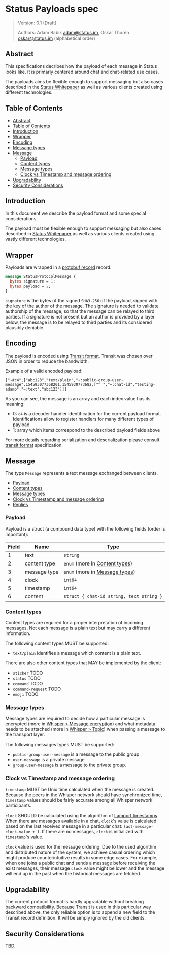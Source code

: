 # Status Payloads spec

> Version: 0.1 (Draft)
>
> Authors: Adam Babik <adam@status.im>, Oskar Thorén <oskar@status.im> (alphabetical order)

## Abstract

This specifications decribes how the payload of each message in Status looks
like. It is primarly centered around chat and chat-related use cases.

The payloads aims be flexible enough to support messaging but also cases
described in the [Status Whitepaper](https://status.im/whitepaper.pdf) as well
as various clients created using different technologies.

## Table of Contents

- [Abstract](#abstract)
- [Table of Contents](#table-of-contents)
- [Introduction](#introduction)
- [Wrapper](#wrapper)
- [Encoding](#encoding)
- [Message types](#message-types)
- [Message](#message)
    - [Payload](#payload)
    - [Content types](#content-types)
    - [Message types](#message-types-1)
    - [Clock vs Timestamp and message ordering](#clock-vs-timestamp-and-message-ordering)
- [Upgradability](#upgradability)
- [Security Considerations](#security-considerations)

## Introduction

In this document we describe the payload format and some special considerations.

The payload must be flexible enough to support messaging but also cases described in [Status Whitepaper](https://status.im/whitepaper.pdf) as well as various clients created using vastly different technologies.

## Wrapper

Payloads are wrapped in a [protobuf record](https://developers.google.com/protocol-buffers/)
record:

```protobuf
message StatusProtocolMessage {
  bytes signature = 1;
  bytes payload = 2;
}
```

`signature` is the bytes of the signed `SHA3-256` of the payload, signed with the key of the author of the message.
The signature is needed to validate authorship of the message, so that the message can be relayed to third parties.
If a signature is not present but an author is provided by a layer below, the message is to be relayed to third parties and its considered plausibly deniable.

## Encoding

The payload is encoded using [Transit format](https://github.com/cognitect/transit-format). Transit was chosen over JSON in order to reduce the bandwidth.

Example of a valid encoded payload:

```
["~#c4",["abc123","text/plain","~:public-group-user-message",154593077368201,1545930773682,["^ ","~:chat-id","testing-adamb","~:text","abc123"]]]
```

As you can see, the message is an array and each index value has its meaning:
* 0: `c4` is a decoder handler identification for the current payload format. Identifications allow to register handlers for many different types of payload
* 1: array which items correspond to the described payload fields above

For more details regarding serialization and deserialization please consult [transit format](https://github.com/cognitect/transit-format) specification.

<!--
# Message types

- [Message](#message)

-->

## Message

The type `Message` represents a text message exchanged between clients.

- [Payload](#payload)
- [Content types](#content-types)
- [Message types](#message-types)
- [Clock vs Timestamp and message ordering](#clock-vs-timestamp-and-message-ordering)
- [Replies](#replies)

### Payload

Payload is a struct (a compound data type) with the following fields (order is important):

<!-- TODO: Be more precise in struct description, a la RFC, e.g. TLS style https://tools.ietf.org/html/rfc8446 -->

| Field | Name | Type |
| ----- | ---- | ---- |
| 1 | text | `string` |
| 2 | content type | `enum` (more in [Content types](#content-types)) |
| 3 | message type | `enum` (more in [Message types](#message-types)) |
| 4 | clock | `int64` |
| 5 | timestamp | `int64` |
| 6 | content | `struct { chat-id string, text string }` |

### Content types

Content types are required for a proper interpretation of incoming messages. Not each message is a plain text but may carry a different information.

The following content types MUST be supported:
* `text/plain` identifies a message which content is a plain text.

There are also other content types that MAY be implemented by the client:
* `sticker` TODO
* `status` TODO
* `command` TODO
* `command-request` TODO
* `emoji` TODO

### Message types

Message types are required to decide how a particular message is encrypted (more in [Whisper > Message encryption](#message-encryption)) and what metadata needs to be attached (more in [Whisper > Topic](#topic)) when passing a message to the transport layer.

The following messages types MUST be supported:
* `public-group-user-message` is a message to the public group
* `user-message` is a private message
* `group-user-message` is a message to the private group.

### Clock vs Timestamp and message ordering

`timestamp` MUST be Unix time calculated when the message is created. Because the peers in the Whisper network should have synchronized time, `timestamp` values should be fairly accurate among all Whisper network participants.

`clock` SHOULD be calculated using the algorithm of [Lamport timestamps](https://en.wikipedia.org/wiki/Lamport_timestamps). When there are messages available in a chat, `clock`'s value is calculated based on the last received message in a particular chat: `last-message-clock-value + 1`. If there are no messages, `clock` is initialized with `timestamp`'s value.

`clock` value is used for the message ordering. Due to the used algorithm and distributed nature of the system, we achieve casual ordering which might produce counterintuitive results in some edge cases. For example, when one joins a public chat and sends a message before receiving the exist messages, their message `clock` value might be lower and the message will end up in the past when the historical messages are fetched.

<!-- TODO: Replies -->

## Upgradability

The current protocol format is hardly upgradable without breaking backward compatibility. Because Transit is used in this particular way described above, the only reliable option is to append a new field to the Transit record definition. It will be simply ignored by the old clients.

## Security Considerations

TBD.
